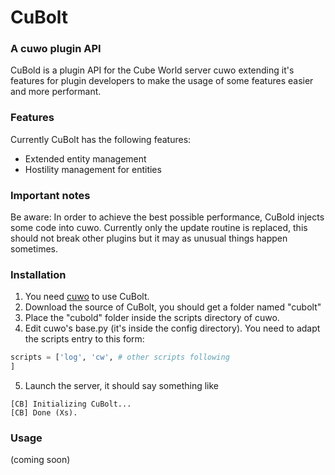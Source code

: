 CuBolt
======

### A cuwo plugin API

CuBold is a plugin API for the Cube World server cuwo extending it's features for plugin developers to make the usage of some features easier and more performant.

### Features

Currently CuBolt has the following features:
- Extended entity management
- Hostility management for entities

### Important notes

Be aware:
In order to achieve the best possible performance, CuBold injects some code into cuwo. Currently only the update routine is replaced, this should not break other plugins but it may as unusual things happen sometimes.

### Installation

1. You need [cuwo](http://cuwo.org/#about) to use CuBolt.
2. Download the source of CuBolt, you should get a folder named "cubolt"
3. Place the "cubold" folder inside the scripts directory of cuwo.
4. Edit cuwo's base.py (it's inside the config directory). You need to adapt the scripts entry to this form:
```python
scripts = ['log', 'cw', # other scripts following
]
```
5. Launch the server, it should say something like
```
[CB] Initializing CuBolt...
[CB] Done (Xs).
```

### Usage
(coming soon)

